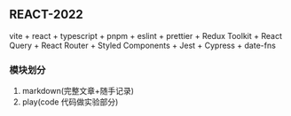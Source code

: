 ## REACT-2022

vite + react + typescript + pnpm + eslint + prettier + Redux Toolkit + React
Query + React Router + Styled Components + Jest + Cypress + date-fns

### 模块划分

1. markdown(完整文章+随手记录)
2. play(code 代码做实验部分)
